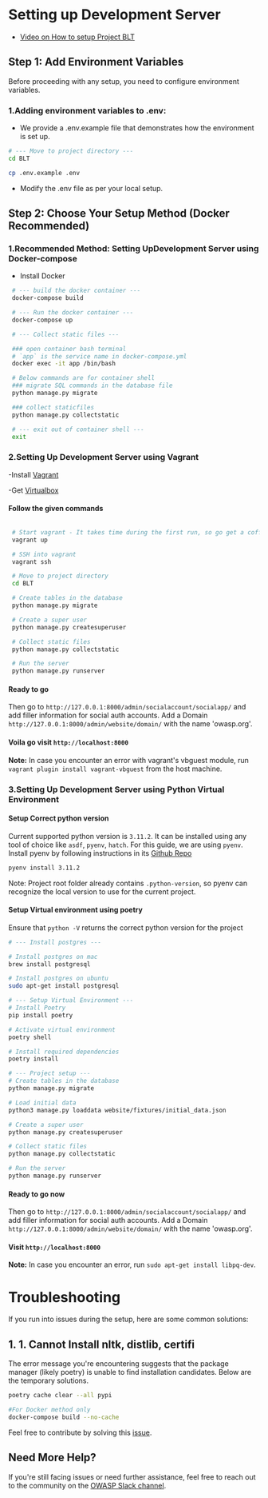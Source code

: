# Setting up Development Server

- [Video on How to setup Project BLT](https://www.youtube.com/watch?v=IYBRVRfPCK8)

## Step 1: Add Environment Variables
Before proceeding with any setup, you need to configure environment variables.

### 1.Adding environment variables to .env:
- We provide a .env.example file that demonstrates how the environment is set up.

```sh
# --- Move to project directory ---
cd BLT

cp .env.example .env
```
- Modify the .env file as per your local setup.

## Step 2: Choose Your Setup Method (Docker Recommended)
### 1.Recommended Method: Setting UpDevelopment Server using Docker-compose

- Install Docker


```sh
 # --- build the docker container ---
 docker-compose build

 # --- Run the docker container ---
 docker-compose up

 # --- Collect static files ---

 ### open container bash terminal
 # `app` is the service name in docker-compose.yml
 docker exec -it app /bin/bash

 # Below commands are for container shell
 ### migrate SQL commands in the database file
 python manage.py migrate

 ### collect staticfiles
 python manage.py collectstatic

 # --- exit out of container shell ---
 exit

```

### 2.Setting Up Development Server using Vagrant

-Install [Vagrant](https://www.vagrantup.com/)

-Get [Virtualbox](https://www.virtualbox.org/)

#### Follow the given commands

```sh

 # Start vagrant - It takes time during the first run, so go get a coffee!
 vagrant up

 # SSH into vagrant
 vagrant ssh

 # Move to project directory
 cd BLT

 # Create tables in the database
 python manage.py migrate

 # Create a super user
 python manage.py createsuperuser

 # Collect static files
 python manage.py collectstatic

 # Run the server
 python manage.py runserver
```

#### Ready to go

Then go to `http://127.0.0.1:8000/admin/socialaccount/socialapp/` and add filler information for social auth accounts.
Add a Domain `http://127.0.0.1:8000/admin/website/domain/` with the name 'owasp.org'.

#### Voila go visit `http://localhost:8000`

**Note:** In case you encounter an error with vagrant's vbguest module, run `vagrant plugin install vagrant-vbguest`
from the host machine.

### 3.Setting Up Development Server using Python Virtual Environment

#### Setup Correct python version

Current supported python version is `3.11.2`. It can be installed using any tool of choice like `asdf`, `pyenv`, `hatch`.
For this guide, we are using `pyenv`. Install pyenv by following instructions in its [Github Repo](https://github.com/pyenv/pyenv?tab=readme-ov-file#installation)

```sh
pyenv install 3.11.2

```

Note: Project root folder already contains `.python-version`, so pyenv can recognize the local version to use for the current project.

#### Setup Virtual environment using poetry

Ensure that `python -V` returns the correct python version for the project

```sh
# --- Install postgres ---

# Install postgres on mac
brew install postgresql

# Install postgres on ubuntu
sudo apt-get install postgresql

# --- Setup Virtual Environment ---
# Install Poetry
pip install poetry

# Activate virtual environment
poetry shell

# Install required dependencies
poetry install

# --- Project setup ---
# Create tables in the database
python manage.py migrate

# Load initial data
python3 manage.py loaddata website/fixtures/initial_data.json

# Create a super user
python manage.py createsuperuser

# Collect static files
python manage.py collectstatic

# Run the server
python manage.py runserver
```

#### Ready to go now

Then go to `http://127.0.0.1:8000/admin/socialaccount/socialapp/` and add filler information for social auth accounts.
Add a Domain `http://127.0.0.1:8000/admin/website/domain/` with the name 'owasp.org'.

#### Visit `http://localhost:8000`

**Note:** In case you encounter an error, run `sudo apt-get install libpq-dev`.

# Troubleshooting
If you run into issues during the setup, here are some common solutions:

## 1. 1. Cannot Install nltk, distlib, certifi 
The error message you're encountering suggests that the package manager (likely poetry) is unable to find installation candidates.
Below are the temporary solutions.

```sh
poetry cache clear --all pypi

#For Docker method only
docker-compose build --no-cache 
```
Feel free to contribute by solving this [issue](https://github.com/OWASP-BLT/BLT/issues/2659).

## Need More Help?
If you're still facing issues or need further assistance, feel free to reach out to the community on the [OWASP Slack channel](https://owasp.org/slack/invite).
